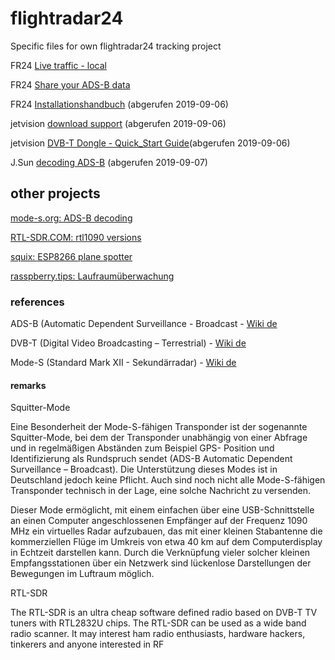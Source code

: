 # flightradar24
Specific files for own flightradar24 tracking project

FR24 [Live traffic - local](https://www.flightradar24.com/50.88,9.73/10)

FR24 [Share your ADS-B data](https://www.flightradar24.com/share-your-data)

FR24 [Installationshandbuch](fr24feed-manual.pdf) (abgerufen 2019-09-06)

jetvision [download support](https://rtl1090.com) (abgerufen 2019-09-06)

jetvision [DVB-T Dongle - Quick_Start Guide](Quick_Start_Dongle_20171231.pdf)(abgerufen 2019-09-06)

J.Sun [decoding ADS-B](the_1090mhz_riddle-junzi_sun_2019-09-07.pdf) (abgerufen 2019-09-07)


## other projects

[mode-s.org: ADS-B decoding](https://github.com/junzis/the-1090mhz-riddle)

[RTL-SDR.COM: rtl1090 versions](https://www.rtl-sdr.com/tag/rtl1090/)

[squix: ESP8266 plane spotter](https://blog.squix.org/2016/07/esp8266-based-plane-spotter-how-to.html)

[rasspberry.tips: Laufraumüberwachung](http://raspberry.tips/raspberrypi-tutorials/lueftraumueberwachung-mit-dem-raspberry-pi/)

### references

ADS-B (Automatic Dependent Surveillance - Broadcast - [Wiki de](https://de.wikipedia.org/wiki/Automatic_Dependent_Surveillance)

DVB-T (Digital Video Broadcasting – Terrestrial) - [Wiki de](https://https://de.wikipedia.org/wiki/DVB-T)

Mode-S (Standard Mark XII - Sekundärradar) -  [Wiki de](https://de.wikipedia.org/wiki/Sekund%C3%A4rradar#Mode_S)

#### remarks

Squitter-Mode

Eine Besonderheit der Mode-S-fähigen Transponder ist der sogenannte Squitter-Mode, bei dem der Transponder unabhängig von einer Abfrage und in regelmäßigen Abständen zum Beispiel GPS- Position und Identifizierung als Rundspruch sendet (ADS-B Automatic Dependent Surveillance – Broadcast). Die Unterstützung dieses Modes ist in Deutschland jedoch keine Pflicht. Auch sind noch nicht alle Mode-S-fähigen Transponder technisch in der Lage, eine solche Nachricht zu versenden.

Dieser Mode ermöglicht, mit einem einfachen über eine USB-Schnittstelle an einen Computer angeschlossenen Empfänger auf der Frequenz 1090 MHz ein virtuelles Radar aufzubauen, das mit einer kleinen Stabantenne die kommerziellen Flüge im Umkreis von etwa 40 km auf dem Computerdisplay in Echtzeit darstellen kann. Durch die Verknüpfung vieler solcher kleinen Empfangsstationen über ein Netzwerk sind lückenlose Darstellungen der Bewegungen im Luftraum möglich.

RTL-SDR
 
The RTL-SDR is an ultra cheap software defined radio based on DVB-T TV tuners with RTL2832U chips. The RTL-SDR can be used as a wide band radio scanner. It may interest ham radio enthusiasts, hardware hackers, tinkerers and anyone interested in RF

[]()
